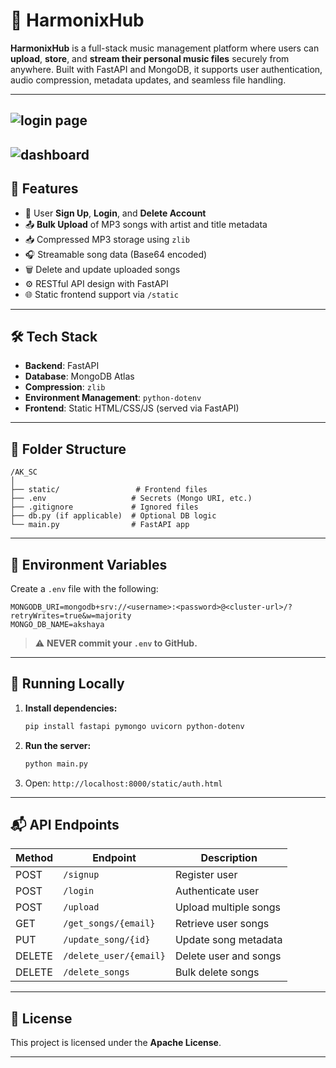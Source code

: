 # 🎵 HarmonixHub

**HarmonixHub** is a full-stack music management platform where users can **upload**, **store**, and **stream their personal music files** securely from anywhere. Built with FastAPI and MongoDB, it supports user authentication, audio compression, metadata updates, and seamless file handling.

---
![login page](C:/Users/lenovo/OneDrive/Desktop/login.jpg)
---
![dashboard](C:/Users/lenovo/OneDrive/Desktop/dashboard.jpg)
---

## 🚀 Features

* 🔐 User **Sign Up**, **Login**, and **Delete Account**
* 📤 **Bulk Upload** of MP3 songs with artist and title metadata
* 📥 Compressed MP3 storage using `zlib`
* 🎧 Streamable song data (Base64 encoded)
* 🗑️ Delete and update uploaded songs
* ⚙️ RESTful API design with FastAPI
* 🌐 Static frontend support via `/static`

---

## 🛠️ Tech Stack

* **Backend**: FastAPI
* **Database**: MongoDB Atlas
* **Compression**: `zlib`
* **Environment Management**: `python-dotenv`
* **Frontend**: Static HTML/CSS/JS (served via FastAPI)

---

## 📁 Folder Structure

```
/AK_SC
│
├── static/                 # Frontend files
├── .env                   # Secrets (Mongo URI, etc.)
├── .gitignore             # Ignored files
├── db.py (if applicable)  # Optional DB logic
└── main.py                # FastAPI app
```

---

## 🔧 Environment Variables

Create a `.env` file with the following:

```env
MONGODB_URI=mongodb+srv://<username>:<password>@<cluster-url>/?retryWrites=true&w=majority
MONGO_DB_NAME=akshaya
```

> ⚠️ **NEVER commit your `.env` to GitHub.**

---

## 🚦 Running Locally

1. **Install dependencies:**

   ```bash
   pip install fastapi pymongo uvicorn python-dotenv
   ```

2. **Run the server:**

   ```bash
   python main.py
   ```

3. Open: `http://localhost:8000/static/auth.html`

---

## 📬 API Endpoints

| Method | Endpoint               | Description           |
| ------ | ---------------------- | --------------------- |
| POST   | `/signup`              | Register user         |
| POST   | `/login`               | Authenticate user     |
| POST   | `/upload`              | Upload multiple songs |
| GET    | `/get_songs/{email}`   | Retrieve user songs   |
| PUT    | `/update_song/{id}`    | Update song metadata  |
| DELETE | `/delete_user/{email}` | Delete user and songs |
| DELETE | `/delete_songs`        | Bulk delete songs     |

---

## 📄 License

This project is licensed under the **Apache License**.

---
